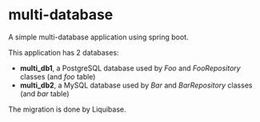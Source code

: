 # multi-database

A simple multi-database application using spring boot.

This application has 2 databases:
* **multi_db1**, a PostgreSQL database used by _Foo_ and _FooRepository_ classes (and _foo_ table)
* **multi_db2**, a MySQL database used by _Bar_ and _BarRepository_ classes (and _bar_ table)

The migration is done by Liquibase.

